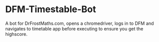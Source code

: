 # DFM-Timestable-Bot
A bot for DrFrostMaths.com, opens a chromedriver, logs in to DFM and navigates to timetable app before executing to ensure you get the highscore.

